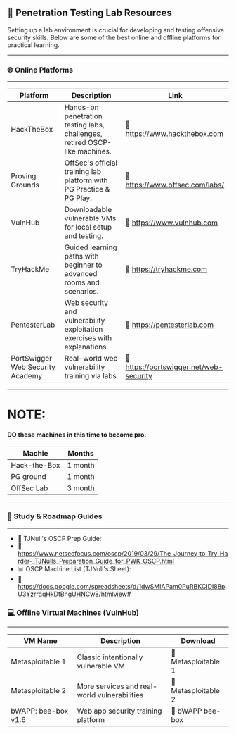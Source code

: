 ## 🧪 Penetration Testing Lab Resources
Setting up a lab environment is crucial for developing and testing offensive security skills. Below are some of the best online and offline platforms for practical learning.
***
### 🌐 Online Platforms
***

| Platform                         | Description                                                                | Link                                    |
| -------------------------------- | -------------------------------------------------------------------------- | --------------------------------------- |
| HackTheBox                       | Hands-on penetration testing labs, challenges, retired OSCP-like machines. | 🔗 https://www.hackthebox.com           |
| Proving Grounds                  | OffSec's official training lab platform with PG Practice & PG Play.        | 🔗 https://www.offsec.com/labs/         |
| VulnHub                          | Downloadable vulnerable VMs for local setup and testing.                   | 🔗 https://www.vulnhub.com              |
| TryHackMe                        | Guided learning paths with beginner to advanced rooms and scenarios.       | 🔗 https://tryhackme.com                |
| PentesterLab                     | Web security and vulnerability exploitation exercises with explanations.   | 🔗 https://pentesterlab.com             |
| PortSwigger Web Security Academy | Real-world web vulnerability training via labs.                            | 🔗 https://portswigger.net/web-security |

---

# **NOTE:**
#### DO these machines in this time to become pro.

| Machie       | Months  |
| ------------ | ------- |
| Hack-the-Box | 1 month |
| PG ground    | 1 month |
| OffSec Lab   | 3 month |
	
---
### 🧭 Study & Roadmap Guides

***
*   📝 TJNull's OSCP Prep Guide:
*   🔗 https://www.netsecfocus.com/oscp/2019/03/29/The_Journey_to_Try_Harder-_TJNulls_Preparation_Guide_for_PWK_OSCP.html
*   📊 OSCP Machine List (TJNull's Sheet):
*   🔗 https://docs.google.com/spreadsheets/d/1dwSMIAPam0PuRBKCIDI88pU3YzrrqqHkDtBngUHNCw8/htmlview#

### 💻 Offline Virtual Machines (VulnHub)
***

| VM Name             | Description                                  | Download            |
| ------------------- | -------------------------------------------- | ------------------- |
| Metasploitable 1    | Classic intentionally vulnerable VM          | 🔗 Metasploitable 1 |
| Metasploitable 2    | More services and real-world vulnerabilities | 🔗 Metasploitable 2 |
| bWAPP: bee-box v1.6 | Web app security training platform           | 🔗 bWAPP bee-box    |
